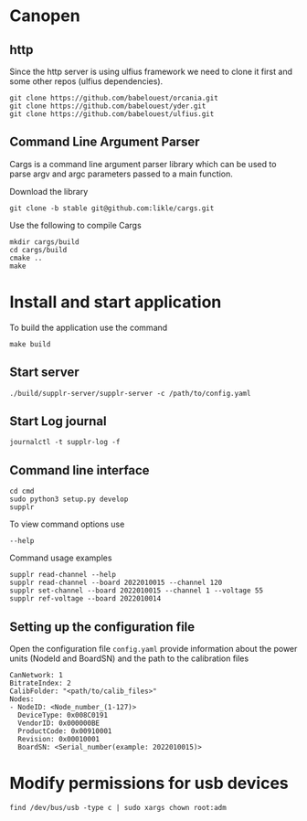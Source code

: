 # Canopen

## http
Since the http server is using ulfius framework we need to clone it first and some other repos (ulfius dependencies).

```
git clone https://github.com/babelouest/orcania.git
git clone https://github.com/babelouest/yder.git
git clone https://github.com/babelouest/ulfius.git
```

## Command Line Argument Parser
Сargs is a command line argument parser library which can be used to parse argv and argc parameters passed to a main function.

Download the library
```
git clone -b stable git@github.com:likle/cargs.git
```
Use the following to compile Cargs
```
mkdir cargs/build
cd cargs/build
cmake ..
make
```

# Install and start application
To build the application use the command
```
make build
```

## Start server
```
./build/supplr-server/supplr-server -c /path/to/config.yaml
```

## Start Log journal
```
journalctl -t supplr-log -f
```

## Command line interface
```
cd cmd
sudo python3 setup.py develop
supplr
```
To view command options use
```
--help
```
Command usage examples
```
supplr read-channel --help
supplr read-channel --board 2022010015 --channel 120
supplr set-channel --board 2022010015 --channel 1 --voltage 55
supplr ref-voltage --board 2022010014
```

## Setting up the configuration file
Open the configuration file `config.yaml` provide information about the power units (NodeId and BoardSN) and the path to the calibration files
```
CanNetwork: 1
BitrateIndex: 2
CalibFolder: "<path/to/calib_files>"
Nodes:
- NodeID: <Node_number_(1-127)>
  DeviceType: 0x008C0191
  VendorID: 0x000000BE
  ProductCode: 0x00910001
  Revision: 0x00010001
  BoardSN: <Serial_number(example: 2022010015)>
```


# Modify permissions for usb devices
```
find /dev/bus/usb -type c | sudo xargs chown root:adm
```
